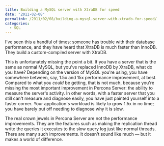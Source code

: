 ```yaml
---
title: Building a MySQL server with XtraDB for speed
date: "2011-02-08"
permalink: /2011/02/08/building-a-mysql-server-with-xtradb-for-speed/
categories:
  - SQL
---
```

I've seen this a handful of times: someone has trouble with their database performance, and they have heard that XtraDB is much faster than InnoDB. They build a custom-compiled server with XtraDB.

This is unfortunately missing the point a bit. If you have a server that is the same as normal MySQL, but you've replaced InnoDB by XtraDB, what do you have? Depending on the version of MySQL you're using, you have somewhere between, say, 1.5x and 15x performance improvement, at best. Compared to what you *could* be getting, that is not much, because you're missing the most important improvement in Percona Server: the ability to measure the server's activity. In other words, with a faster server that you still can't measure and diagnose easily, you have just painted yourself into a faster corner. Your application's workload is likely to grow 1.5x in no time; you have barely put off needing to diagnose why it is slow.

The real crown jewels in Percona Server are not the performance improvements. They are the features such as making the replication thread write the queries it executes to the slow query log just like normal threads. There are many such improvements. It doesn't sound like much &#8212; but it makes a world of difference.
